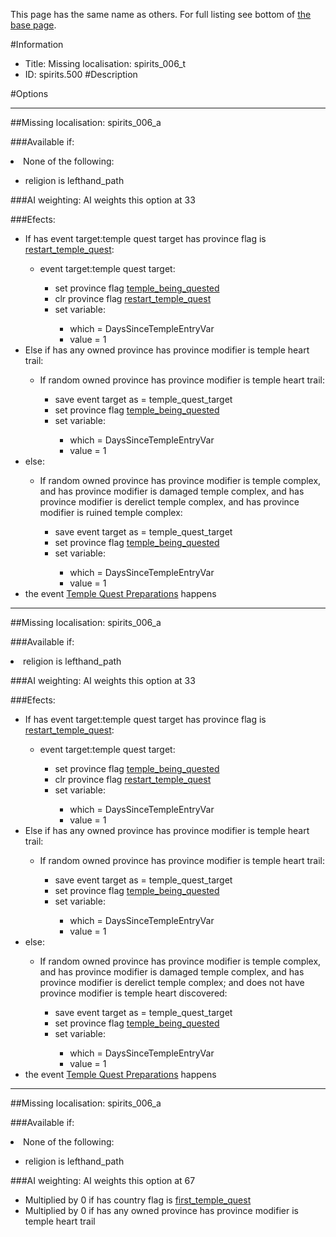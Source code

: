 This page has the same name as others. For full listing see bottom of [the base page](missing_localisation_spirits_006_t.md).

#Information
 - Title: Missing localisation: spirits_006_t
 - ID: spirits.500
#Description

#Options

___
##Missing localisation: spirits_006_a

###Available if:
<li>None of the following:</li><ul><li>religion is lefthand_path</li></ul>

###AI weighting:
AI weights this option at 33


###Efects:<ul><li>If has event target:temple quest target has province flag is [restart_temple_quest](../flags/restart_temple_quest.md):</li><ul><li>event target:temple quest target:</li><ul><li>set province flag [temple_being_quested](../flags/temple_being_quested.md)</li><li>clr province flag [restart_temple_quest](../flags/restart_temple_quest.md)</li><li>set variable:</li><ul><li>which = DaysSinceTempleEntryVar</li><li>value = 1</li></ul></ul></ul><li>Else if has any owned province has province modifier is temple heart trail:</li><ul><li>If random owned province has province modifier is temple heart trail:</li><ul><li>save event target as = temple_quest_target</li><li>set province flag [temple_being_quested](../flags/temple_being_quested.md)</li><li>set variable:</li><ul><li>which = DaysSinceTempleEntryVar</li><li>value = 1</li></ul></ul></ul><li>else:</li><ul><li>If random owned province has province modifier is temple complex, and has province modifier is damaged temple complex, and has province modifier is derelict temple complex, and has province modifier is ruined temple complex:</li><ul><li>save event target as = temple_quest_target</li><li>set province flag [temple_being_quested](../flags/temple_being_quested.md)</li><li>set variable:</li><ul><li>which = DaysSinceTempleEntryVar</li><li>value = 1</li></ul></ul></ul><li>the event [Temple Quest Preparations](../events/temple_quest_preparations.md) happens</li></ul>

___
##Missing localisation: spirits_006_a

###Available if:
<li>religion is lefthand_path</li>

###AI weighting:
AI weights this option at 33


###Efects:<ul><li>If has event target:temple quest target has province flag is [restart_temple_quest](../flags/restart_temple_quest.md):</li><ul><li>event target:temple quest target:</li><ul><li>set province flag [temple_being_quested](../flags/temple_being_quested.md)</li><li>clr province flag [restart_temple_quest](../flags/restart_temple_quest.md)</li><li>set variable:</li><ul><li>which = DaysSinceTempleEntryVar</li><li>value = 1</li></ul></ul></ul><li>Else if has any owned province has province modifier is temple heart trail:</li><ul><li>If random owned province has province modifier is temple heart trail:</li><ul><li>save event target as = temple_quest_target</li><li>set province flag [temple_being_quested](../flags/temple_being_quested.md)</li><li>set variable:</li><ul><li>which = DaysSinceTempleEntryVar</li><li>value = 1</li></ul></ul></ul><li>else:</li><ul><li>If random owned province has province modifier is temple complex, and has province modifier is damaged temple complex, and has province modifier is derelict temple complex; and does not have province modifier is temple heart discovered:</li><ul><li>save event target as = temple_quest_target</li><li>set province flag [temple_being_quested](../flags/temple_being_quested.md)</li><li>set variable:</li><ul><li>which = DaysSinceTempleEntryVar</li><li>value = 1</li></ul></ul></ul><li>the event [Temple Quest Preparations](../events/temple_quest_preparations.md) happens</li></ul>

___
##Missing localisation: spirits_006_a

###Available if:
<li>None of the following:</li><ul><li>religion is lefthand_path</li></ul>

###AI weighting:
AI weights this option at 67
 - Multiplied by 0 if has country flag is [first_temple_quest](../flags/first_temple_quest.md)
 - Multiplied by 0 if has any owned province has province modifier is temple heart trail

